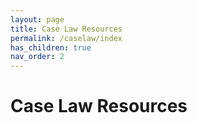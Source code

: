 ```yaml
---
layout: page
title: Case Law Resources
permalink: /caselaw/index
has_children: true
nav_order: 2
---
```


# Case Law Resources
